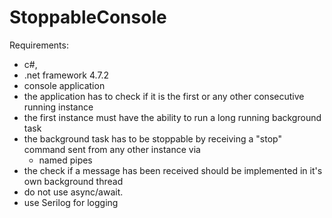 # StoppableConsole

Requirements:

- c#, 
- .net framework 4.7.2
- console application
- the application has to check if it is the first or any other consecutive running instance
- the first instance must have the ability to run a long running background task
- the background task has to be stoppable by receiving a "stop" command sent from any other instance via 
    - named pipes
- the check if a message has been received should be implemented in it's own background thread
- do not use async/await.
- use Serilog for logging
